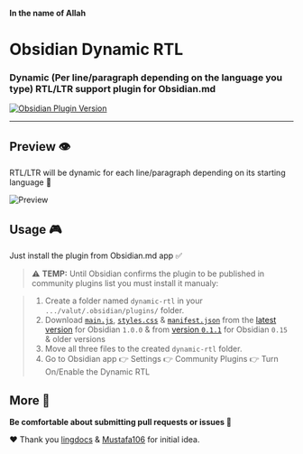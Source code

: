 **In the name of Allah**

# Obsidian Dynamic RTL

### Dynamic (Per line/paragraph depending on the language you type) RTL/LTR support plugin for Obsidian.md

[![Obsidian Plugin Version](https://img.shields.io/badge/Obsidian.md%20Community%20Plugins-0.2.0-blue?style=for-the-badge&logo=obsidian&logoColor=purple&labelColor=cyan)](https://obsidian.md)

---
## Preview 👁️

RTL/LTR will be dynamic for each line/paragraph depending on its starting language 🙂

![Preview](https://raw.githubusercontent.com/mwxgaf/obsidian-dynamic-rtl/master/preview.png)

## Usage 🎮

Just install the plugin from Obsidian.md app ✅

>⚠️ **TEMP:** Until Obsidian confirms the plugin to be published in community plugins list you must install it manualy:

>1. Create a folder named `dynamic-rtl` in your `.../valut/.obsidian/plugins/` folder.
>2. Download  [`main.js`](https://github.com/mwxgaf/obsidian-dynamic-rtl/releases/download/0.2.0/main.js), [`styles.css`](https://github.com/mwxgaf/obsidian-dynamic-rtl/releases/download/0.2.0/styles.css) & [`manifest.json`](https://github.com/mwxgaf/obsidian-dynamic-rtl/releases/download/0.2.0/manifest.json) from the [latest version](https://github.com/mwxgaf/obsidian-dynamic-rtl/releases/tag/0.2.0) for Obsidian `1.0.0` & from [version `0.1.1`](https://github.com/mwxgaf/obsidian-dynamic-rtl/releases/tag/0.1.1) for Obsidian `0.15` & older versions
>3. Move all three files to the created `dynamic-rtl` folder.
>4. Go to Obsidian app 👉 Settings 👉 Community Plugins 👉 Turn On/Enable the Dynamic RTL
## More 🤔

**Be comfortable about submitting pull requests  or issues 🐧**

❤️ Thank you [lingdocs](https://forum.obsidian.md/u/lingdocs) & [Mustafa106](https://forum.obsidian.md/u/mustafa106) for initial idea.
